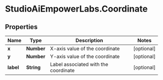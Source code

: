 # StudioAiEmpowerLabs.Coordinate

## Properties

Name | Type | Description | Notes
------------ | ------------- | ------------- | -------------
**x** | **Number** | X-axis value of the coordinate | [optional] 
**y** | **Number** | Y-axis value of the coordinate | [optional] 
**label** | **String** | Label associated with the coordinate | [optional] 



